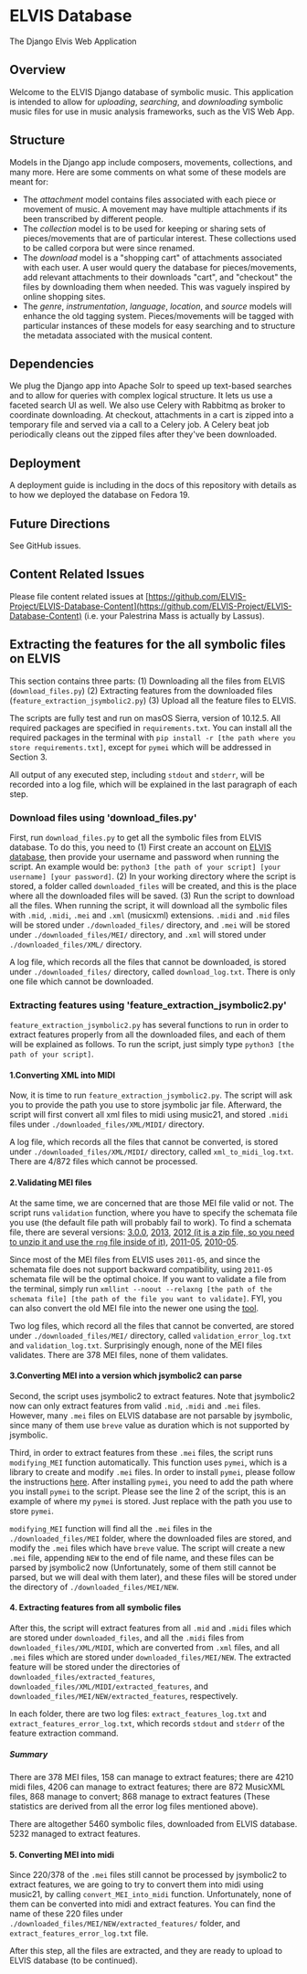 ELVIS Database
==========

The Django Elvis Web Application

## Overview
Welcome to the ELVIS Django database of symbolic music. This application is intended to allow for _uploading_, _searching_, and _downloading_ symbolic music files for use in music analysis frameworks, such as the VIS Web App.

## Structure
Models in the Django app include composers, movements, collections, and many more. Here are some comments on what some of these models are meant for:
+ The _attachment_ model contains files associated with each piece or movement of music. A movement may have multiple attachments if its been transcribed by different people.
+ The _collection_ model is to be used for keeping or sharing sets of pieces/movements that are of particular interest. These collections used to be called corpora but were since renamed.
+ The _download_ model is a "shopping cart" of attachments associated with each user. A user would query the database for pieces/movements, add relevant attachments to their downloads "cart", and "checkout" the files by downloading them when needed. This was vaguely inspired by online shopping sites.
+ The _genre_, _instrumentation_, _language_, _location_, and _source_ models will enhance the old tagging system. Pieces/movements will be tagged with particular instances of these models for easy searching and to structure the metadata associated with the musical content. 

## Dependencies
We plug the Django app into Apache Solr to speed up text-based searches and to allow for queries with complex logical structure. It lets us use a faceted search UI as well. We also use Celery with Rabbitmq as broker to coordinate downloading. At checkout, attachments in a cart is zipped into a temporary file and served via a call to a Celery job. A Celery beat job periodically cleans out the zipped files after they've been downloaded.

## Deployment
A deployment guide is including in the docs of this repository with details as to how we deployed the database on Fedora 19.

## Future Directions
See GitHub issues.

## Content Related Issues
Please file content related issues at [https://github.com/ELVIS-Project/ELVIS-Database-Content](https://github.com/ELVIS-Project/ELVIS-Database-Content) (i.e. your Palestrina Mass is actually by Lassus).

## Extracting the features for the all symbolic files on ELVIS
This section contains three parts: (1) Downloading all the files from ELVIS (`download_files.py`) (2) Extracting features from the downloaded files (`feature_extraction_jsymbolic2.py`) (3) Upload all the feature files to ELVIS.

The scripts are fully test and run on masOS Sierra, version of 10.12.5. All required packages are specified in `requirements.txt`. You can install all the required packages in the terminal with `pip install -r [the path where you store requirements.txt]`, except for `pymei` which will be addressed in Section 3. 

All output of any executed step, including `stdout` and `stderr`, will be recorded into a log file, which will be explained in the last paragraph of each step. 

### Download files using 'download_files.py'

First, run `download_files.py` to get all the symbolic files from ELVIS database. To do this, you need to (1) First create an account on [ELVIS database](https://database.elvisproject.ca), then provide your username and password when running the script. An example would be: `python3 [the path of your script] [your username] [your password]`. (2) In your working directory where the script is stored, a folder called `downloaded_files` will be created, and this is the place where all the downloaded files will be saved. (3) Run the script to download all the files. When running the script, it will download all the symbolic files with `.mid`, `.midi`, `.mei` and `.xml` (musicxml) extensions. `.midi` and `.mid` files will be stored under `./downloaded_files/` directory, and `.mei` will be stored under `./downloaded_files/MEI/` directory, and `.xml` will stored under `./downloaded_files/XML/` directory. 

A log file, which records all the files that cannot be downloaded, is stored under `./downloaded_files/` directory, called `download_log.txt`. There is only one file which cannot be downloaded.

### Extracting features using 'feature_extraction_jsymbolic2.py'

`feature_extraction_jsymbolic2.py` has several functions to run in order to extract features properly from all the downloaded files, and each of them will be explained as follows. To run the script, just simply type `python3 [the path of your script]`.

#### 1.Converting XML into MIDI

Now, it is time to run `feature_extraction_jsymbolic2.py`. The script will ask you to provide the path you use to store jsymbolic jar file. Afterward, the script will first convert all xml files to midi using music21, and stored `.midi` files under `./downloaded_files/XML/MIDI/` directory.

A log file, which records all the files that cannot be converted, is stored under `./downloaded_files/XML/MIDI/` directory, called `xml_to_midi_log.txt`. There are 4/872 files which cannot be processed.

#### 2.Validating MEI files

At the same time, we are concerned that are those MEI file valid or not. The script runs `validation` function, where you have to specify the schemata file you use (the default file path will probably fail to work). To find a schemata file, there are several versions: [3.0.0](http://www.music-encoding.org/schema/current/mei-all.rng), [2013](http://music-encoding.org/schema/2.1.1/mei-all.rng), [2012 (it is a zip file, so you need to unzip it and use the `rng` file inside of it)](https://music-encoding.googlecode.com/files/MEI2012_v2.0.0.zip), [2011-05](http://music-encoding.org/wp-content/uploads/2015/04/MEI2011-05.zip), [2010-05](http://music-encoding.org/wp-content/uploads/2015/04/MEI2010-05.rng_.zip).

Since most of the MEI files from ELVIS uses `2011-05`, and since the schemata file does not support backward compatibility, using `2011-05` schemata file will be the optimal choice. If you want to validate a file from the terminal, simply run `xmllint --noout --relaxng [the path of the schemata file] [the path of the file you want to validate]`. FYI, you can also convert the old MEI file into the newer one using the [tool](https://github.com/music-encoding/encoding-tools).  

Two log files, which record all the files that cannot be converted, are stored under `./downloaded_files/MEI/` directory, called `validation_error_log.txt` and `validation_log.txt`. Surprisingly enough, none of the MEI files validates. There are 378 MEI files, none of them validates.

#### 3.Converting MEI into a version which jsymbolic2 can parse

Second, the script uses jsymbolic2 to extract features. Note that jsymbolic2 now can only extract features from valid `.mid`, `.midi` and `.mei` files. However, many `.mei` files on ELVIS database are not parsable by jsymbolic, since many of them use `breve` value as duration which is not supported by jsymbolic.

Third, in order to extract features from these `.mei` files, the script runs `modifying_MEI` function automatically. This function uses `pymei`, which is a library to create and modify `.mei` files. In order to install `pymei`, please follow the instructions [here](https://github.com/DDMAL/libmei/wiki). After installing `pymei`, you need to add the path where you install `pymei` to the script. Please see the line 2 of the script, this is an example of where my `pymei` is stored. Just replace with the path you use to store `pymei`. 

`modifying_MEI` function will find all the `.mei` files in the `./downloaded_files/MEI` folder, where the downloaded files are stored, and modify the `.mei` files which have `breve` value. The script will create a new `.mei` file, appending `NEW` to the end of file name, and these files can be parsed by jsymbolic2 now (Unfortunately, some of them still cannot be parsed, but we will deal with them later), and these files will be stored under the directory of `./downloaded_files/MEI/NEW`. 

#### 4. Extracting features from all symbolic files

After this, the script will extract features from all `.mid` and `.midi` files which are stored under `downloaded_files`, and all the `.midi` files from `downloaded_files/XML/MIDI`, which are converted from `.xml` files, and all `.mei` files which are stored under `downloaded_files/MEI/NEW`. The extracted feature will be stored under the directories of `downloaded_files/extracted_features`, `downloaded_files/XML/MIDI/extracted_features`, and `downloaded_files/MEI/NEW/extracted_features`, respectively.

In each folder, there are two log files: `extract_features_log.txt` and `extract_features_error_log.txt`, which records `stdout` and `stderr` of the feature extraction command.

##### Summary

There are 378 MEI files, 158 can manage to extract features; there are 4210 midi files, 4206 can manage to extract features; there are 872 MusicXML files, 868 manage to convert; 868 manage to extract features (These statistics are derived from all the error log files mentioned above). 
 
There are altogether 5460 symbolic files, downloaded from ELVIS database. 5232 managed to extract features.

#### 5. Converting MEI into midi

Since 220/378 of the `.mei` files still cannot be processed by jsymbolic2 to extract features, we are going to try to convert them into midi using music21, by calling `convert_MEI_into_midi` function. Unfortunately, none of them can be converted into midi and extract features. You can find the name of these 220 files under `./downloaded_files/MEI/NEW/extracted_features/` folder, and `extract_features_error_log.txt` file. 

After this step, all the files are extracted, and they are ready to upload to ELVIS database (to be continued).
